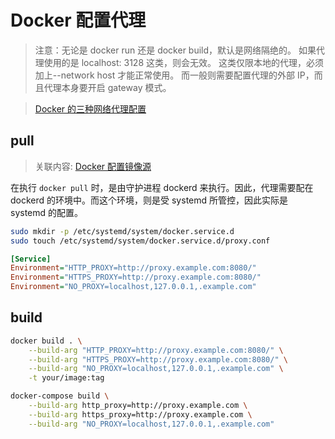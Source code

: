 # Docker 配置代理

> 注意：无论是 docker run 还是 docker build，默认是网络隔绝的。 如果代理使用的是 localhost: 3128 这类，则会无效。 这类仅限本地的代理，必须加上--network host 才能正常使用。 而一般则需要配置代理的外部 IP，而且代理本身要开启 gateway 模式。

> [Docker 的三种网络代理配置](https://note.qidong.name/2020/05/docker-proxy/)

## pull

> 关联内容: [Docker 配置镜像源](./Docker%20配置镜像源(registry-mirrors).md)

在执行 `docker pull` 时，是由守护进程 dockerd 来执行。因此，代理需要配在 dockerd 的环境中。而这个环境，则是受 systemd 所管控，因此实际是 systemd 的配置。

```bash
sudo mkdir -p /etc/systemd/system/docker.service.d
sudo touch /etc/systemd/system/docker.service.d/proxy.conf
```

```ini
[Service]
Environment="HTTP_PROXY=http://proxy.example.com:8080/"
Environment="HTTPS_PROXY=http://proxy.example.com:8080/"
Environment="NO_PROXY=localhost,127.0.0.1,.example.com"
```

## build

```bash
docker build . \
    --build-arg "HTTP_PROXY=http://proxy.example.com:8080/" \
    --build-arg "HTTPS_PROXY=http://proxy.example.com:8080/" \
    --build-arg "NO_PROXY=localhost,127.0.0.1,.example.com" \
    -t your/image:tag

docker-compose build \
    --build-arg http_proxy=http://proxy.example.com \
    --build-arg https_proxy=http://proxy.example.com \
    --build-arg "NO_PROXY=localhost,127.0.0.1,.example.com"
```
